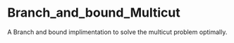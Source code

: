 # Branch_and_bound_Multicut
A  Branch and bound implimentation to solve the multicut problem optimally. 
